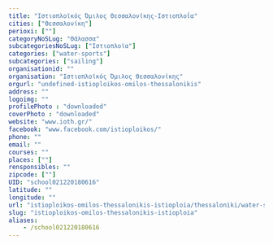 ```yaml
---
title: "Ιστιοπλοϊκός Όμιλος Θεσσαλονίκης-Ιστιοπλοΐα"
cities: ["Θεσσαλονίκη"]
perioxi: [""]
categoryNoSLug: "Θάλασσα"
subcategoriesNoSLug: ["Ιστιοπλοϊα"]
categories: ["water-sports"]
subcategories: ["sailing"]
organisationid: ""
organisation: "Ιστιοπλοϊκός Όμιλος Θεσσαλονίκης"
orgurl: "undefined-istioploikos-omilos-thessalonikis"
address: ""
logoimg: ""
profilePhoto : "downloaded"
coverPhoto : "downloaded"
website: "www.ioth.gr/"
facebook: "www.facebook.com/istioploikos/"
phone: ""
email: ""
courses: ""
places: [""]
rensponsibles: ""
zipcode: [""]
UID: "school021220180616"
latitude: ""
longitude: ""
url: "istioploikos-omilos-thessalonikis-istioploia/thessaloniki/water-sports/sailing"
slug: "istioploikos-omilos-thessalonikis-istioploia"
aliases:
    - /school021220180616
---
```





